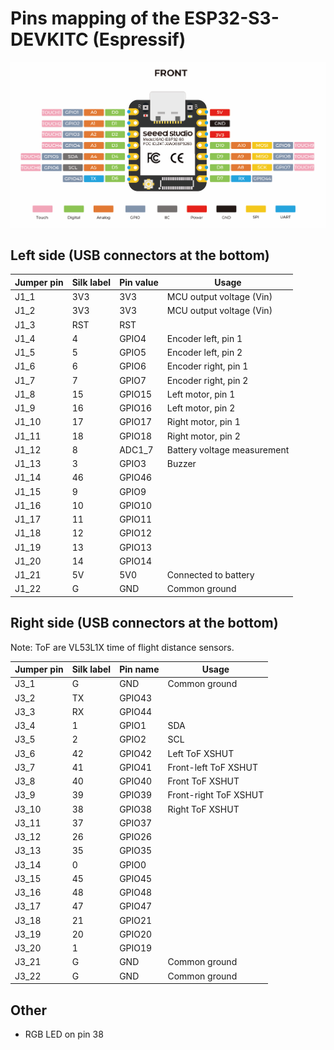 # Pins mapping of the ESP32-S3-DEVKITC (Espressif)

![](../datasheets/images/esp32-s3-pinout.png)

## Left side (USB connectors at the bottom)

| Jumper pin | Silk label | Pin value | Usage                       |
| ---------- | ---------- | --------- | --------------------------- |
| J1_1       | 3V3        | 3V3       | MCU output voltage (Vin)    |
| J1_2       | 3V3        | 3V3       | MCU output voltage (Vin)    |
| J1_3       | RST        | RST       |                             |
| J1_4       | 4          | GPIO4     | Encoder left, pin 1         |
| J1_5       | 5          | GPIO5     | Encoder left, pin 2         |
| J1_6       | 6          | GPIO6     | Encoder right, pin 1        |
| J1_7       | 7          | GPIO7     | Encoder right, pin 2        |
| J1_8       | 15         | GPIO15    | Left motor, pin 1           |
| J1_9       | 16         | GPIO16    | Left motor, pin 2           |
| J1_10      | 17         | GPIO17    | Right motor, pin 1          |
| J1_11      | 18         | GPIO18    | Right motor, pin 2          |
| J1_12      | 8          | ADC1_7    | Battery voltage measurement |
| J1_13      | 3          | GPIO3     | Buzzer                      |
| J1_14      | 46         | GPIO46    |                             |
| J1_15      | 9          | GPIO9     |                             |
| J1_16      | 10         | GPIO10    |                             |
| J1_17      | 11         | GPIO11    |                             |
| J1_18      | 12         | GPIO12    |                             |
| J1_19      | 13         | GPIO13    |                             |
| J1_20      | 14         | GPIO14    |                             |
| J1_21      | 5V         | 5V0       | Connected to battery        |
| J1_22      | G          | GND       | Common ground               |

## Right side (USB connectors at the bottom)

Note: ToF are VL53L1X time of flight distance sensors.

| Jumper pin | Silk label | Pin name | Usage                 |
| ---------- | ---------- | -------- | --------------------- |
| J3_1       | G          | GND      | Common ground         |
| J3_2       | TX         | GPIO43   |                       |
| J3_3       | RX         | GPIO44   |                       |
| J3_4       | 1          | GPIO1    | SDA                   |
| J3_5       | 2          | GPIO2    | SCL                   |
| J3_6       | 42         | GPIO42   | Left ToF XSHUT        |
| J3_7       | 41         | GPIO41   | Front-left ToF XSHUT  |
| J3_8       | 40         | GPIO40   | Front ToF XSHUT       |
| J3_9       | 39         | GPIO39   | Front-right ToF XSHUT |
| J3_10      | 38         | GPIO38   | Right ToF XSHUT       |
| J3_11      | 37         | GPIO37   |                       |
| J3_12      | 26         | GPIO26   |                       |
| J3_13      | 35         | GPIO35   |                       |
| J3_14      | 0          | GPIO0    |                       |
| J3_15      | 45         | GPIO45   |                       |
| J3_16      | 48         | GPIO48   |                       |
| J3_17      | 47         | GPIO47   |                       |
| J3_18      | 21         | GPIO21   |                       |
| J3_19      | 20         | GPIO20   |                       |
| J3_20      | 1          | GPIO19   |                       |
| J3_21      | G          | GND      | Common ground         |
| J3_22      | G          | GND      | Common ground         |

## Other

- RGB LED on pin 38

